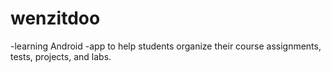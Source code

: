 # wenzitdoo
-learning Android
-app to help students organize their course assignments, tests, projects, and labs.
